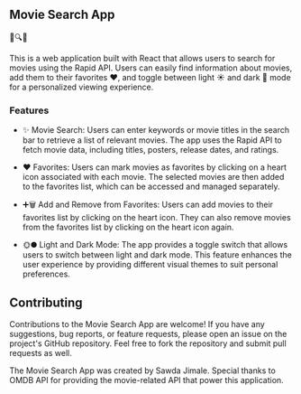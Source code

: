 ## Movie Search App
🎥🔍🌐

This is a web application built with React that allows users to search for movies using the Rapid API. Users can easily find information about movies, add them to their favorites ❤️, and toggle between light ☀️ and dark 🌙 mode for a personalized viewing experience.

### Features
* ✨ Movie Search: Users can enter keywords or movie titles in the search bar to retrieve a list of relevant movies. The app uses the Rapid API to fetch movie data, including titles, posters, release dates, and ratings.

* ❤️ Favorites: Users can mark movies as favorites by clicking on a heart icon associated with each movie. The selected movies are then added to the favorites list, which can be accessed and managed separately.

* ➕🗑️ Add and Remove from Favorites: Users can add movies to their favorites list by clicking on the heart icon. They can also remove movies from the favorites list by clicking on the heart icon again.

* 🌞🌑 Light and Dark Mode: The app provides a toggle switch that allows users to switch between light and dark mode. This feature enhances the user experience by providing different visual themes to suit personal preferences.

## Contributing
Contributions to the Movie Search App are welcome! If you have any suggestions, bug reports, or feature requests, please open an issue on the project's GitHub repository. Feel free to fork the repository and submit pull requests as well.

The Movie Search App was created by Sawda Jimale. Special thanks to OMDB API for providing the movie-related API that power this application.
